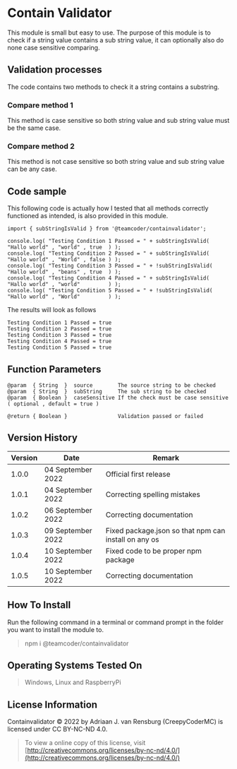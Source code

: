 # Contain Validator
This module is small but easy to use. The purpose of this module is to check if a string value contains a sub string value, it can optionally also do none case sensitive comparing.
## Validation processes
The code contains two methods to check it a string contains a substring.
### Compare method 1
This method is case sensitive so both string value and sub string value must be the same case.
### Compare method 2
This method is not case sensitive so both string value and sub string value can be any case.
## Code sample
This following code is actually how I tested that all methods correctly functioned as intended, is also provided in this module.
```
import { subStringIsValid } from '@teamcoder/containvalidator';

console.log( "Testing Condition 1 Passed = " + subStringIsValid(    "Hallo world" , "world" , true  ) );
console.log( "Testing Condition 2 Passed = " + subStringIsValid(    "Hallo world" , "World" , false ) );
console.log( "Testing Condition 3 Passed = " + !subStringIsValid(   "Hallo world" , "beans" , true  ) );
console.log( "Testing Condition 4 Passed = " + subStringIsValid(    "Hallo world" , "world"         ) );
console.log( "Testing Condition 5 Passed = " + !subStringIsValid(   "Hallo world" , "World"         ) );
```
The results will look as follows
```
Testing Condition 1 Passed = true
Testing Condition 2 Passed = true
Testing Condition 3 Passed = true
Testing Condition 4 Passed = true
Testing Condition 5 Passed = true
```
## Function Parameters
```
@param  { String  }  source        The source string to be checked
@param  { String  }  subString     The sub string to be checked
@param  { Boolean }  caseSensitive If the check must be case sensitive ( optional , default = true )

@return { Boolean }                Validation passed or failed
```
## Version History
| Version  | Date                   | Remark                                                |
|----------|------------------------|-------------------------------------------------------|
| 1.0.0    | 04 September 2022      | Official first release                                |
| 1.0.1    | 04 September 2022      | Correcting spelling mistakes                          |
| 1.0.2    | 06 September 2022      | Correcting documentation                              |
| 1.0.3    | 09 September 2022      | Fixed package.json so that npm can install on any os  |
| 1.0.4    | 10 September 2022      | Fixed code to be proper npm package                   |
| 1.0.5    | 10 September 2022      | Correcting documentation                              |
## How To Install
Run the following command in a terminal or command prompt in the folder you want to install the module to.
> npm i @teamcoder/containvalidator
## Operating Systems Tested On
>Windows, Linux and RaspberryPi
## License Information
Containvalidator © 2022 by Adriaan J. van Rensburg (CreepyCoderMC) is licensed under CC BY-NC-ND 4.0.
> To view a online copy of this license, visit [http://creativecommons.org/licenses/by-nc-nd/4.0/](http://creativecommons.org/licenses/by-nc-nd/4.0/)